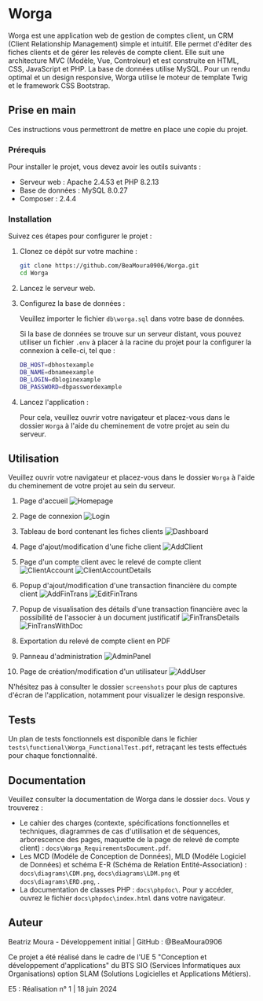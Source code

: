 # Worga

Worga est une application web de gestion de comptes client, un CRM (Client Relationship Management) simple et intuitif. Elle permet d'éditer des fiches clients et de gérer les relevés de compte client. Elle suit une architecture MVC (Modèle, Vue, Controleur) et est construite en HTML, CSS, JavaScript et PHP. La base de données utilise MySQL. Pour un rendu optimal et un design responsive, Worga utilise le moteur de template Twig et le framework CSS Bootstrap.

## Prise en main

Ces instructions vous permettront de mettre en place une copie du projet.

### Prérequis

Pour installer le projet, vous devez avoir les outils suivants :

- Serveur web : Apache 2.4.53 et PHP 8.2.13
- Base de données : MySQL 8.0.27
- Composer : 2.4.4

### Installation

Suivez ces étapes pour configurer le projet :

1. Clonez ce dépôt sur votre machine :

    ```bash
    git clone https://github.com/BeaMoura0906/Worga.git
    cd Worga
    ```

2. Lancez le serveur web.

3. Configurez la base de données :

    Veuillez importer le fichier `db\worga.sql` dans votre base de données.

    Si la base de données se trouve sur un serveur distant, vous pouvez utiliser un fichier `.env` à placer à la racine du projet pour la configurer la connexion à celle-ci, tel que :

    ```bash 
    DB_HOST=dbhostexample
    DB_NAME=dbnameexample
    DB_LOGIN=dbloginexample
    DB_PASSWORD=dbpasswordexample
    ```

4. Lancez l'application :

    Pour cela, veuillez ouvrir votre navigateur et placez-vous dans le dossier `Worga` à l'aide du cheminement de votre projet au sein du serveur. 

## Utilisation

Veuillez ouvrir votre navigateur et placez-vous dans le dossier `Worga` à l'aide du cheminement de votre projet au sein du serveur.

1. Page d'accueil
![Homepage](screenshots/homepage.png)

2. Page de connexion
![Login](screenshots/login.png)

3. Tableau de bord contenant les fiches clients
![Dashboard](screenshots/dashboard.png)

4. Page d'ajout/modification d'une fiche client
![AddClient](screenshots/addclient.png)

5. Page d'un compte client avec le relevé de compte client
![ClientAccount](screenshots/clientaccount.png)
![ClientAccountDetails](screenshots/clientaccount_2.png)

6. Popup d'ajout/modification d'une transaction financière du compte client
![AddFinTrans](screenshots/addfintrans.png)
![EditFinTrans](screenshots/editfintrans.png)

7. Popup de visualisation des détails d'une transaction financière avec la possibilité de l'associer à un document justificatif
![FinTransDetails](screenshots/viewfintrans.png)
![FinTransWithDoc](screenshots/viewdoc.png)

8. Exportation du relevé de compte client en PDF

9. Panneau d'administration
![AdminPanel](screenshots/adminpanel.png)

10. Page de création/modification d'un utilisateur
![AddUser](screenshots/adduser.png)

N'hésitez pas à consulter le dossier `screenshots` pour plus de captures d'écran de l'application, notamment pour visualizer le design responsive.

## Tests

Un plan de tests fonctionnels est disponible dans le fichier `tests\functional\Worga_FunctionalTest.pdf`, retraçant les tests effectués pour chaque fonctionnalité.

## Documentation

Veuillez consulter la documentation de Worga dans le dossier `docs`. Vous y trouverez :

- Le cahier des charges (contexte, spécifications fonctionnelles et techniques, diagrammes de cas d'utilisation et de séquences, arborescence des pages, maquette de la page de relevé de compte client) : `docs\Worga_RequirementsDocument.pdf`.
- Les MCD (Modéle de Conception de Données), MLD (Modéle Logiciel de Données) et schéma E-R (Schéma de Relation Entité-Association) : `docs\diagrams\CDM.png`, `docs\diagrams\LDM.png` et `docs\diagrams\ERD.png`, .
- La documentation de classes PHP : `docs\phpdoc\`. Pour y accéder, ouvrez le fichier `docs\phpdoc\index.html` dans votre navigateur. 

## Auteur

Beatriz Moura - Développement initial | GitHub : @BeaMoura0906

Ce projet a été réalisé dans le cadre de l'UE 5 "Conception et développement d'applications" du BTS SIO (Services Informatiques aux Organisations) option SLAM (Solutions Logicielles et Applications Métiers). 

E5 : Réalisation n° 1 | 18 juin 2024
